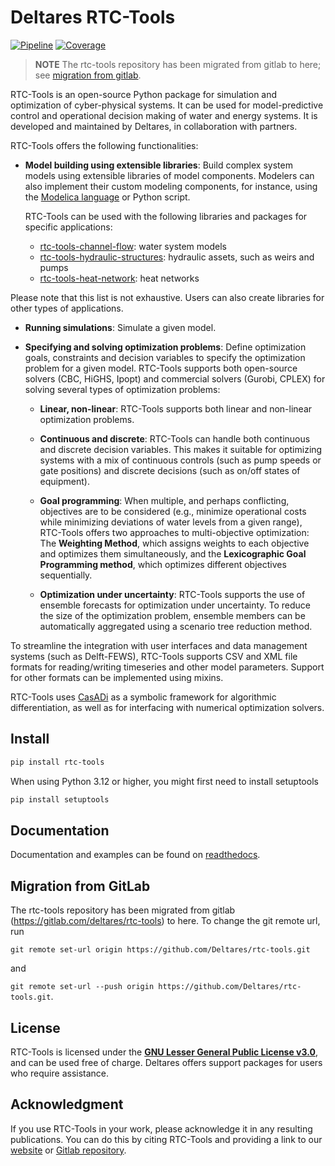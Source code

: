 # Deltares RTC-Tools

[![Pipeline](https://github.com/deltares/rtc-tools/actions/workflows/rtc-tools.yml/badge.svg)](
    https://github.com/deltares/rtc-tools/actions/workflows/rtc-tools.yml
)
[![Coverage](https://codecov.io/gl/deltares/rtc-tools/branch/master/graph/badge.svg)](
    https://codecov.io/gl/deltares/rtc-tools
)

> **NOTE** The rtc-tools repository has been migrated from gitlab to here;
see [migration from gitlab](#migration-from-gitlab).

RTC-Tools is an open-source Python package for simulation and optimization of cyber-physical systems.  It can be used for model-predictive control and operational decision making of water and energy systems.  It is developed and maintained by Deltares, in collaboration with partners.

RTC-Tools offers the following functionalities:

- **Model building using extensible libraries**: Build complex system models using extensible libraries of model components. Modelers can also implement their custom modeling components, for instance, using the [Modelica language](https://modelica.org/language/) or Python script.

    RTC-Tools can be used with the following libraries and packages for specific applications:
    - [rtc-tools-channel-flow](https://gitlab.com/deltares/rtc-tools-channel-flow): water system models
    - [rtc-tools-hydraulic-structures](https://gitlab.com/deltares/rtc-tools-channel-flow): hydraulic assets, such as weirs and pumps
    - [rtc-tools-heat-network](https://github.com/Nieuwe-Warmte-Nu/rtc-tools-heat-network): heat networks

Please note that this list is not exhaustive. Users can also create libraries for other types of applications.

- **Running simulations**: Simulate a given model.

- **Specifying and solving optimization problems**: Define optimization goals, constraints and decision variables to specify the optimization problem for a given model. RTC-Tools supports both open-source solvers (CBC, HiGHS, Ipopt) and commercial solvers (Gurobi, CPLEX) for solving several types of optimization problems:

    - **Linear, non-linear**:  RTC-Tools supports both linear and non-linear optimization problems.

    - **Continuous and discrete**:  RTC-Tools can handle both continuous and discrete decision variables. This makes it suitable for optimizing systems with a mix of continuous controls (such as pump speeds or gate positions) and discrete decisions (such as on/off states of equipment).

    - **Goal programming**: When multiple, and perhaps conflicting, objectives are to be considered (e.g., minimize operational costs while minimizing deviations of water levels from a given range), RTC-Tools offers two approaches to multi-objective optimization: The **Weighting Method**, which assigns weights to each objective and optimizes them simultaneously, and the **Lexicographic Goal Programming method**, which optimizes different objectives sequentially. 

    - **Optimization under uncertainty**: RTC-Tools supports the use of ensemble forecasts for optimization under uncertainty. To reduce the size of the optimization problem, ensemble members can be automatically aggregated using a scenario tree reduction method.

To streamline the integration with user interfaces and data management systems (such as Delft-FEWS), RTC-Tools supports CSV and XML file formats for reading/writing timeseries and other model parameters. Support for other formats can be implemented using mixins.

RTC-Tools uses [CasADi](https://web.casadi.org/) as a symbolic framework for algorithmic differentiation, as well as for interfacing with numerical optimization solvers.


## Install

```bash
pip install rtc-tools
```

When using Python 3.12 or higher, you might first need to install setuptools

```bash
pip install setuptools
```

## Documentation

Documentation and examples can be found on [readthedocs](https://rtc-tools.readthedocs.io).


## Migration from GitLab

The rtc-tools repository has been migrated from gitlab (https://gitlab.com/deltares/rtc-tools)
to here.
To change the git remote url, run

`git remote set-url origin https://github.com/Deltares/rtc-tools.git`

and

`git remote set-url --push origin https://github.com/Deltares/rtc-tools.git`.


## License
RTC-Tools is licensed under the **[GNU Lesser General Public License v3.0](https://gitlab.com/deltares/rtc-tools/-/blob/guidelines_contributions/COPYING)**, and can be used free of charge. Deltares offers support packages for users who require assistance.


## Acknowledgment
If you use RTC-Tools in your work, please acknowledge it in any resulting publications. You can do this by citing RTC-Tools and providing a link to our [website](https://oss.deltares.nl/web/rtc-tools/home) or [Gitlab repository](https://gitlab.com/deltares/rtc-tools).
